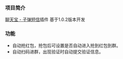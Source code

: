 ### 项目简介
[聊天宝 - 子弹短信](https://itunes.apple.com/cn/app/%E8%81%8A%E5%A4%A9%E5%AE%9D-%E5%8E%9F%E5%AD%90%E5%BC%B9%E7%9F%AD%E4%BF%A1/id1384567076?mt=8)插件
基于1.0.2版本开发

### 功能
* 自动抢红包，抢包后可设置是否自动进入抢到红包到群。
* 自动扫码进群，出现验证时自动提交验证信息。
